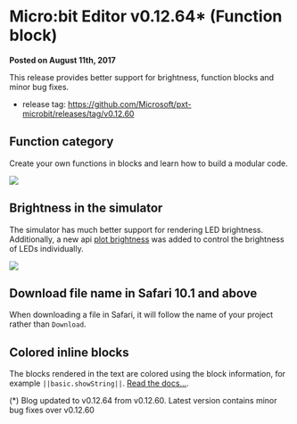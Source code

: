 # Micro:bit Editor v0.12.64* (Function block)

**Posted on August 11th, 2017**

This release provides better support for brightness, function blocks and minor bug fixes.

* release tag: https://github.com/Microsoft/pxt-microbit/releases/tag/v0.12.60

## Function category

Create your own functions in blocks and learn how to build a modular code.

![](/static/blog/microbit/v0.12.57/function.gif)

## Brightness in the simulator

The simulator has much better support for rendering LED brightness. Additionally, a new api [plot brightness](https://makecode.microbit.org/reference/led/plot-brightness) was added to control the brightness of LEDs individually.

![](/static/blog/microbit/v0.12.57/brightness.gif)

## Download file name in Safari 10.1 and above

When downloading a file in Safari, it will follow the name of your project rather than `Download`.

## Colored inline blocks

The blocks rendered in the text are colored using the block information, for example `||basic.showString||`. [Read the docs...](/writing-docs/macros#inlineblocks).

(*) Blog updated to v0.12.64 from v0.12.60. Latest version contains minor bug fixes over v0.12.60